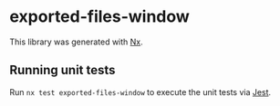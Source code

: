 # exported-files-window

This library was generated with [Nx](https://nx.dev).

## Running unit tests

Run `nx test exported-files-window` to execute the unit tests via [Jest](https://jestjs.io).

